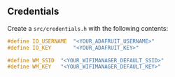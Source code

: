 
## Credentials

Create a `src/credentials.h` with the following contents: 
``` c
#define IO_USERNAME  "<YOUR_ADAFRUIT_USERNAME>"
#define IO_KEY       "<YOUR_ADAFRUIT_KEY>"

#define WM_SSID  "<YOUR_WIFIMANAGER_DEFAULT_SSID>"
#define WM_KEY   "<YOUR_WIFIMANAGER_DEFAULT_KEY>"
```